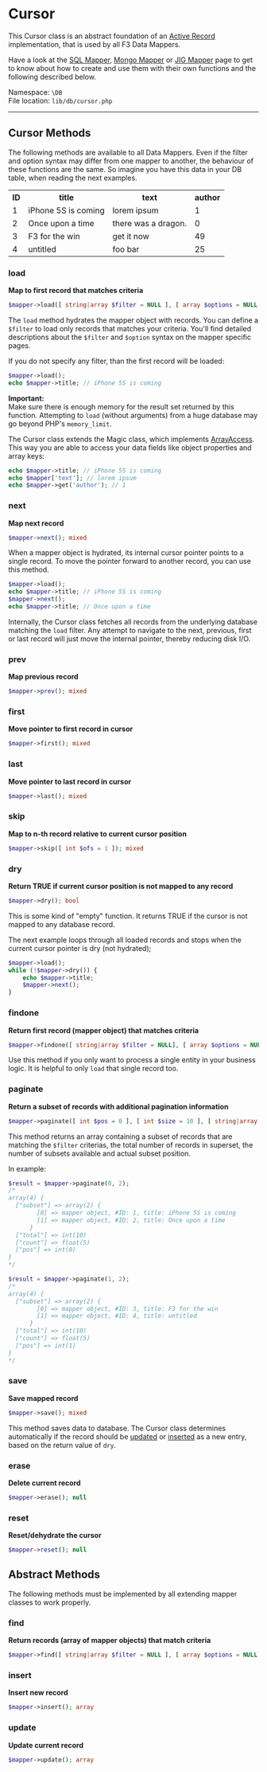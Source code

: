 # Cursor

This Cursor class is an abstract foundation of an [Active Record](http://en.wikipedia.org/wiki/Active_Record) implementation, that is used by all F3 Data Mappers.

Have a look at the [SQL Mapper](sql-mapper), [Mongo Mapper](mongo-mapper) or [JIG Mapper](jig-mapper) page to get to know about how to create and use them with their own functions and the following described below.


Namespace: `\DB` <br/>
File location: `lib/db/cursor.php`

---

## Cursor Methods

The following methods are available to all Data Mappers. Even if the filter and option syntax may differ from one mapper to another,
the behaviour of these functions are the same. So imagine you have this data in your DB table, when reading the next examples.

<table class="table table-bordered table-condensed table-striped">
    <tr>
        <th>ID</th>
        <th>title</th>
        <th>text</th>
        <th>author</th>
    </tr>
    <tr>
        <td>1</td>
        <td>iPhone 5S is coming</td>
        <td>lorem ipsum</td>
        <td>1</td>
    </tr>
    <tr>
        <td>2</td>
        <td>Once upon a time</td>
        <td>there was a dragon.</td>
        <td>0</td>
    </tr>
    <tr>
        <td>3</td>
        <td>F3 for the win</td>
        <td>get it now</td>
        <td>49</td>
    </tr>
    <tr>
        <td>4</td>
        <td>untitled</td>
        <td>foo bar</td>
        <td>25</td>
    </tr>
</table>


### load

**Map to first record that matches criteria**

``` php
$mapper->load([ string|array $filter = NULL ], [ array $options = NULL ]); array|false
```

The `load` method hydrates the mapper object with records. You can define a `$filter` to load only records that matches your criteria.
You'll find detailed descriptions about the `$filter` and `$option` syntax on the mapper specific pages.

If you do not specify any filter, than the first record will be loaded:

``` php
$mapper->load();
echo $mapper->title; // iPhone 5S is coming
```

<div class="alert alert-info">
    <strong>Important:</strong><br>
    Make sure there is enough memory for the result set returned by this function. Attempting to <code>load</code> (without arguments) from a huge database may go beyond PHP's <code>memory_limit</code>.
</div>

The Cursor class extends the Magic class, which implements [ArrayAccess](http://php.net/manual/en/class.arrayaccess.php).
This way you are able to access your data fields like object properties and array keys:

``` php
echo $mapper->title; // iPhone 5S is coming
echo $mapper['text']; // lorem ipsum
echo $mapper->get('author'); // 1
```


### next

**Map next record**

``` php
$mapper->next(); mixed
```

When a mapper object is hydrated, its internal cursor pointer points to a single record. To move the pointer forward to another record, you can use this method.

``` php
$mapper->load();
echo $mapper->title; // iPhone 5S is coming
$mapper->next();
echo $mapper->title; // Once upon a time
```

Internally, the Cursor class fetches all records from the underlying database matching the `load` filter. Any attempt to navigate to the next, previous, first or last record will just move the internal pointer, thereby reducing disk I/O.

### prev

**Map previous record**

``` php
$mapper->prev(); mixed
```


### first

**Move pointer to first record in cursor**

``` php
$mapper->first(); mixed
```

### last

**Move pointer to last record in cursor**

``` php
$mapper->last(); mixed
```

### skip

**Map to n-th record relative to current cursor position**

``` php
$mapper->skip([ int $ofs = 1 ]); mixed
```

### dry

**Return TRUE if current cursor position is not mapped to any record**

``` php
$mapper->dry(); bool
```

This is some kind of "empty" function. It returns TRUE if the cursor is not mapped to any database record.

The next example loops through all loaded records and stops when the current cursor pointer is dry (not hydrated);

``` php
$mapper->load();
while (!$mapper->dry()) {
    echo $mapper->title;
    $mapper->next();
}
```

### findone

**Return first record (mapper object) that matches criteria**

``` php
$mapper->findone([ string|array $filter = NULL], [ array $options = NULL ], [ int $ttl = 0 ]); object|false
```

Use this method if you only want to process a single entity in your business logic. It is helpful to only `load` that single record too.


### paginate

**Return a subset of records with additional pagination information**

``` php
$mapper->paginate([ int $pos = 0 ], [ int $size = 10 ], [ string|array $filter = NULL ], [ array $options = NULL ]); array
```

This method returns an array containing a subset of records that are matching the `$filter` criterias,
the total number of records in superset, the number of subsets available and actual subset position.

In example:

``` php
$result = $mapper->paginate(0, 2);
/*
array(4) {
  ["subset"] => array(2) {
        [0] => mapper object, #ID: 1, title: iPhone 5S is coming
        [1] => mapper object, #ID: 2, title: Once upon a time
      }
  ["total"] => int(10)
  ["count"] => float(5)
  ["pos"] => int(0)
}
*/

$result = $mapper->paginate(1, 2);
/*
array(4) {
  ["subset"] => array(2) {
        [0] => mapper object, #ID: 3, title: F3 for the win
        [1] => mapper object, #ID: 4, title: untitled
      }
  ["total"] => int(10)
  ["count"] => float(5)
  ["pos"] => int(1)
}
*/

```


### save

**Save mapped record**

``` php
$mapper->save(); mixed
```

This method saves data to database. The Cursor class determines automatically if the record should be [updated](cursor#update) or [inserted](cursor#insert) as a new entry, based on the return value of `dry`.

### erase

**Delete current record**

``` php
$mapper->erase(); null
```

### reset

**Reset/dehydrate the cursor**

``` php
$mapper->reset(); null
```


## Abstract Methods

The following methods must be implemented by all extending mapper classes to work properly.

### find

**Return records (array of mapper objects) that match criteria**

``` php
$mapper->find([ string|array $filter = NULL ], [ array $options = NULL ]); array
```


### insert

**Insert new record**

``` php
$mapper->insert(); array
```


### update

**Update current record**

``` php
$mapper->update(); array
```
